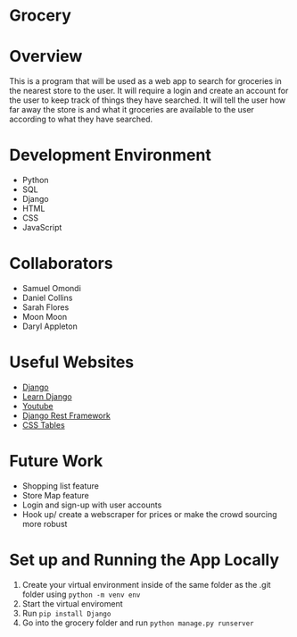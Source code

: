 # Grocery

# Overview

This is a program that will be used as a web app to search for groceries in the nearest store to the user. It will require a login and create an account for the user to keep track of things they have searched. It will tell the user how far away the store is and what it groceries are available to the user according to what they have searched.

# Development Environment

* Python
* SQL
* Django
* HTML
* CSS
* JavaScript

# Collaborators

* Samuel Omondi
* Daniel Collins
* Sarah Flores
* Moon Moon
* Daryl Appleton

# Useful Websites

* [Django](https://docs.djangoproject.com/en/3.2/topics/class-based-views/)
* [Learn Django](https://learndjango.com/tutorials/django-search-tutorial)
* [Youtube](https://www.youtube.com/watch?v=ZsJRXS_vrw0)
* [Django Rest Framework](https://www.django-rest-framework.org/#installation)
* [CSS Tables](https://www.w3schools.com/css/css_table.asp)

# Future Work

* Shopping list feature
* Store Map feature
* Login and sign-up with user accounts
* Hook up/ create a webscraper for prices or make the crowd sourcing more robust

# Set up and Running the App Locally

1. Create your virtual environment inside of the same folder as the .git folder using `python -m venv env`
2. Start the virtual enviroment
3. Run `pip install Django`
3. Go into the grocery folder and run `python manage.py runserver`
